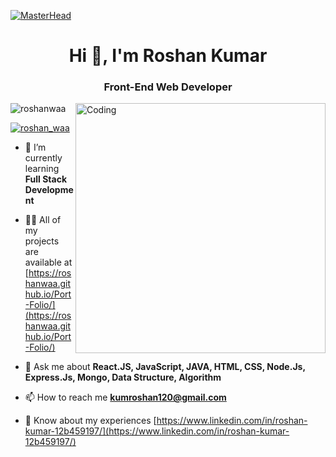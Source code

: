 [![MasterHead](https://www.trio.dev/hubfs/Imported_Blog_Media/dbc631c76245baabe08c31d016a94de2-2.jpg)](https://www.linkedin.com/in/roshanwaa/)
<h1 align="center">Hi 👋, I'm Roshan Kumar</h1>
<h3 align="center">Front-End Web Developer</h3>
 <img align="right" alt="Coding" width="400" src="https://cdn.dribbble.com/users/1162077/screenshots/3848914/programmer.gif" />

<p align="left"> <img src="https://komarev.com/ghpvc/?username=roshanwaa&label=Profile%20views&color=0e75b6&style=flat" alt="roshanwaa" /> </p>

<p align="left"> <a href="https://twitter.com/roshan_waa" target="blank"><img src="https://img.shields.io/twitter/follow/roshan_waa?logo=twitter&style=for-the-badge" alt="roshan_waa" /></a> </p>

- 🌱 I’m currently learning **Full Stack Development**

- 👨‍💻 All of my projects are available at [https://roshanwaa.github.io/Port-Folio/](https://roshanwaa.github.io/Port-Folio/)

- 💬 Ask me about **React.JS, JavaScript, JAVA, HTML, CSS, Node.Js, Express.Js, Mongo, Data Structure, Algorithm**

- 📫 How to reach me **kumroshan120@gmail.com**

- 📄 Know about my experiences [https://www.linkedin.com/in/roshan-kumar-12b459197/](https://www.linkedin.com/in/roshan-kumar-12b459197/)
